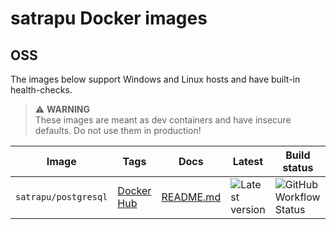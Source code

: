 # satrapu Docker images

## OSS

The images below support Windows and Linux hosts and have built-in health-checks.

> ⚠ **WARNING**  
> These images are meant as dev containers and have insecure defaults. Do not use them in production!

| Image | Tags | Docs | Latest | Build status |
|-------|------|------|--------|--------------|
| `satrapu/postgresql` | [Docker Hub](https://hub.docker.com/r/satrapu/postgresql) | [README.md](postgres/README.md) | ![Latest version](https://img.shields.io/docker/v/satrapu/postgresql?sort=semver) | ![GitHub Workflow Status](https://img.shields.io/github/workflow/status/satrapu/postgresql-docker-images/postgres) |

